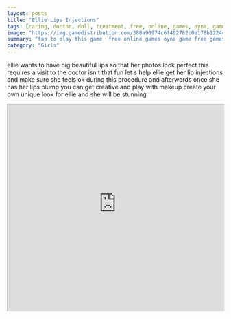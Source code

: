 ```yaml
---
layout: posts
title: "Ellie Lips Injections"
tags: [caring, doctor, doll, treatment, free, online, games, oyna, game, free, games, play, play, games]
image: "https://img.gamedistribution.com/380a90974c6f492782c0e178b1224c92-512x384.jpeg"
summary: "tap to play this game  free online games oyna game free games play play games"
category: "Girls"
---
```


ellie wants to have big beautiful lips so that her photos look perfect this requires a visit to the doctor isn t that fun let s help ellie get her lip injections and make sure she feels ok during this procedure and afterwards once she has her lips plump you can get creative and play with makeup create your own unique look for ellie and she will be stunning

<iframe width="100%" height="480px;" src="https://html5.gamedistribution.com/380a90974c6f492782c0e178b1224c92/"></iframe>
